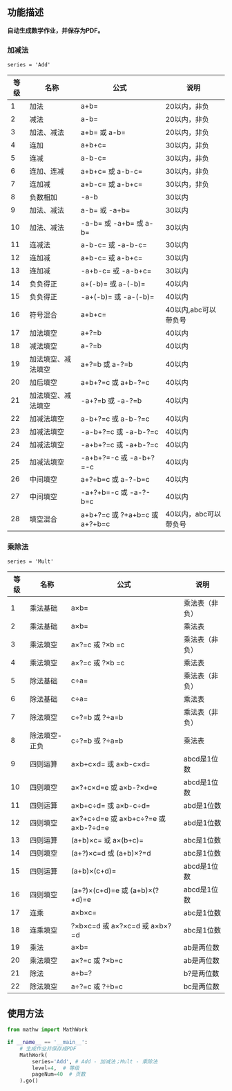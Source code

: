 ## 功能描述

**自动生成数学作业，并保存为PDF。**

### 加减法

`series = 'Add'`

| 等级 | 名称               | 公式                          | 说明                  |
| ---- | ------------------ | ----------------------------- | --------------------- |
| 1    | 加法               | a+b=                          | 20以内，非负          |
| 2    | 减法               | a-b=                          | 20以内，非负          |
| 3    | 加法、减法         | a+b= 或 a-b=                  | 20以内，非负          |
| 4    | 连加               | a+b+c=                        | 30以内，非负          |
| 5    | 连减               | a-b-c=                        | 30以内，非负          |
| 6    | 连加、连减         | a+b+c= 或 a-b-c=              | 30以内，非负          |
| 7    | 连加减             | a+b-c= 或 a-b+c=              | 30以内，非负          |
| 8    | 负数相加           | -a-b                          | 30以内                |
| 9    | 加法、减法         | a-b= 或 -a+b=                 | 30以内                |
| 10   | 加法、减法         | -a-b= 或 -a+b= 或 a-b=        | 30以内                |
| 11   | 连减法             | a-b-c= 或 -a-b-c=             | 30以内                |
| 12   | 连加减             | a+b-c= 或 a-b+c=              | 30以内                |
| 13   | 连加减             | -a+b-c= 或 -a-b+c=            | 30以内                |
| 14   | 负负得正           | a+(-b)= 或 a-(-b)=            | 40以内                |
| 15   | 负负得正           | -a+(-b)= 或 -a-(-b)=          | 40以内                |
| 16   | 符号混合           | a+b+c=                        | 40以内,abc可以带负号  |
| 17   | 加法填空           | a+?=b                         | 40以内                |
| 18   | 减法填空           | a-?=b                         | 40以内                |
| 19   | 加法填空、减法填空 | a+?=b 或 a-?=b                | 40以内                |
| 20   | 加后填空           | a+b+?=c 或 a+b-?=c            | 40以内                |
| 21   | 加法填空、减法填空 | -a+?=b 或 -a-?=b              | 40以内                |
| 22   | 加减法填空         | a-b+?=c 或 a-b-?=c            | 40以内                |
| 23   | 加减法填空         | -a-b+?=c 或 -a-b-?=c          | 40以内                |
| 24   | 加减法填空         | -a+b+?=c 或 -a+b-?=c          | 40以内                |
| 25   | 加减法填空         | -a+b+?=-c 或 -a-b+?=-c        | 40以内                |
| 26   | 中间填空           | a+?+b=c 或 a-?-b=c            | 40以内                |
| 27   | 中间填空           | -a+?+b=-c 或 -a-?-b=c         | 40以内                |
| 28   | 填空混合           | a+b+?=c 或 ?+a+b=c 或 a+?+b=c | 40以内，abc可以带负号 |

### 乘除法

`series = 'Mult'`

| 等级 | 名称          | 公式                                | 说明           |
| ---- | ------------- | ----------------------------------- | -------------- |
| 1    | 乘法基础      | a×b=                                | 乘法表（非负） |
| 2    | 乘法基础      | a×b=                                | 乘法表         |
| 3    | 乘法填空      | a×?=c 或 ?×b =c                     | 乘法表（非负） |
| 4    | 乘法填空      | a×?=c 或 ?×b =c                     | 乘法表         |
| 5    | 除法基础      | c÷a=                                | 乘法表（非负） |
| 6    | 除法基础      | c÷a=                                | 乘法表         |
| 7    | 除法填空      | c÷?=b 或 ?÷a=b                      | 乘法表（非负） |
| 8    | 除法填空-正负 | c÷?=b 或 ?÷a=b                      | 乘法表         |
| 9    | 四则运算      | a×b+c×d= 或 a×b-c×d=                | abcd是1位数    |
| 10   | 四则填空      | a×?+c×d=e 或 a×b-?×d=e              | abcd是1位数    |
| 11   | 四则运算      | a×b+c÷d= 或 a×b-c÷d=                | abd是1位数     |
| 12   | 四则填空      | a×?+c÷d=e 或 a×b+c÷?=e 或 a×b-?÷d=e | abd是1位数     |
| 13   | 四则运算      | (a+b)×c= 或 a×(b+c)=                | abc是1位数     |
| 14   | 四则填空      | (a+?)×c=d 或 (a+b)×?=d              | abc是1位数     |
| 15   | 四则运算      | (a+b)×(c+d)=                        | abcd是1位数    |
| 16   | 四则填空      | (a+?)×(c+d)=e 或 (a+b)×(?+d)=e      | abcd是1位数    |
| 17   | 连乘          | a×b×c=                              | abc是1位数     |
| 18   | 连乘填空      | ?×b×c=d 或 a×?×c=d 或 a×b×?=d       | abc是1位数     |
| 19   | 乘法          | a×b=                                | ab是两位数     |
| 20   | 乘法填空      | a×?=c 或 ?×b=c                      | ab是两位数     |
| 21   | 除法          | a÷b=?                               | b?是两位数     |
| 22   | 除法填空      | a÷?=c 或 ?÷b=c                      | bc是两位数     |

## 使用方法

```python
from mathw import MathWork

if __name__ == '__main__':
    # 生成作业并保存成PDF
    MathWork(
        series='Add', # Add - 加减法；Mult - 乘除法
        level=4,  # 等级
        pageNum=40  # 页数
    ).go()
```